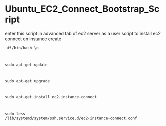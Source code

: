 # Ubuntu_EC2_Connect_Bootstrap_Script

 enter this script in advanced tab of ec2 server as a user script to install ec2 connect on instance create



 <code> #!/bin/bash \n

sudo apt-get update

sudo apt-get upgrade

sudo apt-get install ec2-instance-connect

sudo less /lib/systemd/system/ssh.service.d/ec2-instance-connect.conf</code>
